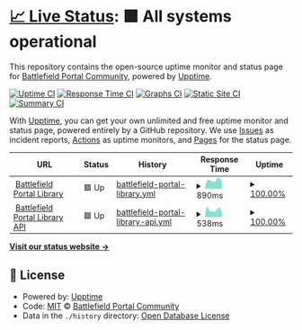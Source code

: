 # [📈 Live Status](https://status.bfportal.gg): <!--live status--> **🟩 All systems operational**

This repository contains the open-source uptime monitor and status page for [Battlefield Portal Community](https://bfportal.gg), powered by [Upptime](https://github.com/upptime/upptime).

[![Uptime CI](https://github.com/battlefield-portal-community/bloodhound/workflows/Uptime%20CI/badge.svg)](https://github.com/battlefield-portal-community/bloodhound/actions?query=workflow%3A%22Uptime+CI%22)
[![Response Time CI](https://github.com/battlefield-portal-community/bloodhound/workflows/Response%20Time%20CI/badge.svg)](https://github.com/battlefield-portal-community/bloodhound/actions?query=workflow%3A%22Response+Time+CI%22)
[![Graphs CI](https://github.com/battlefield-portal-community/bloodhound/workflows/Graphs%20CI/badge.svg)](https://github.com/battlefield-portal-community/bloodhound/actions?query=workflow%3A%22Graphs+CI%22)
[![Static Site CI](https://github.com/battlefield-portal-community/bloodhound/workflows/Static%20Site%20CI/badge.svg)](https://github.com/battlefield-portal-community/bloodhound/actions?query=workflow%3A%22Static+Site+CI%22)
[![Summary CI](https://github.com/battlefield-portal-community/bloodhound/workflows/Summary%20CI/badge.svg)](https://github.com/battlefield-portal-community/bloodhound/actions?query=workflow%3A%22Summary+CI%22)

With [Upptime](https://upptime.js.org), you can get your own unlimited and free uptime monitor and status page, powered entirely by a GitHub repository. We use [Issues](https://github.com/battlefield-portal-community/bloodhound/issues) as incident reports, [Actions](https://github.com/battlefield-portal-community/bloodhound/actions) as uptime monitors, and [Pages](https://status.bfportal.gg) for the status page.

<!--start: status pages-->
<!-- This summary is generated by Upptime (https://github.com/upptime/upptime) -->
<!-- Do not edit this manually, your changes will be overwritten -->
<!-- prettier-ignore -->
| URL | Status | History | Response Time | Uptime |
| --- | ------ | ------- | ------------- | ------ |
| <img alt="" src="https://icons.duckduckgo.com/ip3/bfportal.gg.ico" height="13"> [Battlefield Portal Library](https://bfportal.gg) | 🟩 Up | [battlefield-portal-library.yml](https://github.com/battlefield-portal-community/bloodhound/commits/HEAD/history/battlefield-portal-library.yml) | <details><summary><img alt="Response time graph" src="./graphs/battlefield-portal-library/response-time-week.png" height="20"> 890ms</summary><br><a href="https://status.bfportal.gg/history/battlefield-portal-library"><img alt="Response time 1241" src="https://img.shields.io/endpoint?url=https%3A%2F%2Fraw.githubusercontent.com%2Fbattlefield-portal-community%2Fbloodhound%2FHEAD%2Fapi%2Fbattlefield-portal-library%2Fresponse-time.json"></a><br><a href="https://status.bfportal.gg/history/battlefield-portal-library"><img alt="24-hour response time 770" src="https://img.shields.io/endpoint?url=https%3A%2F%2Fraw.githubusercontent.com%2Fbattlefield-portal-community%2Fbloodhound%2FHEAD%2Fapi%2Fbattlefield-portal-library%2Fresponse-time-day.json"></a><br><a href="https://status.bfportal.gg/history/battlefield-portal-library"><img alt="7-day response time 890" src="https://img.shields.io/endpoint?url=https%3A%2F%2Fraw.githubusercontent.com%2Fbattlefield-portal-community%2Fbloodhound%2FHEAD%2Fapi%2Fbattlefield-portal-library%2Fresponse-time-week.json"></a><br><a href="https://status.bfportal.gg/history/battlefield-portal-library"><img alt="30-day response time 884" src="https://img.shields.io/endpoint?url=https%3A%2F%2Fraw.githubusercontent.com%2Fbattlefield-portal-community%2Fbloodhound%2FHEAD%2Fapi%2Fbattlefield-portal-library%2Fresponse-time-month.json"></a><br><a href="https://status.bfportal.gg/history/battlefield-portal-library"><img alt="1-year response time 1242" src="https://img.shields.io/endpoint?url=https%3A%2F%2Fraw.githubusercontent.com%2Fbattlefield-portal-community%2Fbloodhound%2FHEAD%2Fapi%2Fbattlefield-portal-library%2Fresponse-time-year.json"></a></details> | <details><summary><a href="https://status.bfportal.gg/history/battlefield-portal-library">100.00%</a></summary><a href="https://status.bfportal.gg/history/battlefield-portal-library"><img alt="All-time uptime 99.70%" src="https://img.shields.io/endpoint?url=https%3A%2F%2Fraw.githubusercontent.com%2Fbattlefield-portal-community%2Fbloodhound%2FHEAD%2Fapi%2Fbattlefield-portal-library%2Fuptime.json"></a><br><a href="https://status.bfportal.gg/history/battlefield-portal-library"><img alt="24-hour uptime 100.00%" src="https://img.shields.io/endpoint?url=https%3A%2F%2Fraw.githubusercontent.com%2Fbattlefield-portal-community%2Fbloodhound%2FHEAD%2Fapi%2Fbattlefield-portal-library%2Fuptime-day.json"></a><br><a href="https://status.bfportal.gg/history/battlefield-portal-library"><img alt="7-day uptime 100.00%" src="https://img.shields.io/endpoint?url=https%3A%2F%2Fraw.githubusercontent.com%2Fbattlefield-portal-community%2Fbloodhound%2FHEAD%2Fapi%2Fbattlefield-portal-library%2Fuptime-week.json"></a><br><a href="https://status.bfportal.gg/history/battlefield-portal-library"><img alt="30-day uptime 100.00%" src="https://img.shields.io/endpoint?url=https%3A%2F%2Fraw.githubusercontent.com%2Fbattlefield-portal-community%2Fbloodhound%2FHEAD%2Fapi%2Fbattlefield-portal-library%2Fuptime-month.json"></a><br><a href="https://status.bfportal.gg/history/battlefield-portal-library"><img alt="1-year uptime 100.00%" src="https://img.shields.io/endpoint?url=https%3A%2F%2Fraw.githubusercontent.com%2Fbattlefield-portal-community%2Fbloodhound%2FHEAD%2Fapi%2Fbattlefield-portal-library%2Fuptime-year.json"></a></details>
| <img alt="" src="https://icons.duckduckgo.com/ip3/api.bfportal.gg.ico" height="13"> [Battlefield Portal Library API](https://api.bfportal.gg) | 🟩 Up | [battlefield-portal-library-api.yml](https://github.com/battlefield-portal-community/bloodhound/commits/HEAD/history/battlefield-portal-library-api.yml) | <details><summary><img alt="Response time graph" src="./graphs/battlefield-portal-library-api/response-time-week.png" height="20"> 538ms</summary><br><a href="https://status.bfportal.gg/history/battlefield-portal-library-api"><img alt="Response time 612" src="https://img.shields.io/endpoint?url=https%3A%2F%2Fraw.githubusercontent.com%2Fbattlefield-portal-community%2Fbloodhound%2FHEAD%2Fapi%2Fbattlefield-portal-library-api%2Fresponse-time.json"></a><br><a href="https://status.bfportal.gg/history/battlefield-portal-library-api"><img alt="24-hour response time 478" src="https://img.shields.io/endpoint?url=https%3A%2F%2Fraw.githubusercontent.com%2Fbattlefield-portal-community%2Fbloodhound%2FHEAD%2Fapi%2Fbattlefield-portal-library-api%2Fresponse-time-day.json"></a><br><a href="https://status.bfportal.gg/history/battlefield-portal-library-api"><img alt="7-day response time 538" src="https://img.shields.io/endpoint?url=https%3A%2F%2Fraw.githubusercontent.com%2Fbattlefield-portal-community%2Fbloodhound%2FHEAD%2Fapi%2Fbattlefield-portal-library-api%2Fresponse-time-week.json"></a><br><a href="https://status.bfportal.gg/history/battlefield-portal-library-api"><img alt="30-day response time 627" src="https://img.shields.io/endpoint?url=https%3A%2F%2Fraw.githubusercontent.com%2Fbattlefield-portal-community%2Fbloodhound%2FHEAD%2Fapi%2Fbattlefield-portal-library-api%2Fresponse-time-month.json"></a><br><a href="https://status.bfportal.gg/history/battlefield-portal-library-api"><img alt="1-year response time 622" src="https://img.shields.io/endpoint?url=https%3A%2F%2Fraw.githubusercontent.com%2Fbattlefield-portal-community%2Fbloodhound%2FHEAD%2Fapi%2Fbattlefield-portal-library-api%2Fresponse-time-year.json"></a></details> | <details><summary><a href="https://status.bfportal.gg/history/battlefield-portal-library-api">100.00%</a></summary><a href="https://status.bfportal.gg/history/battlefield-portal-library-api"><img alt="All-time uptime 99.70%" src="https://img.shields.io/endpoint?url=https%3A%2F%2Fraw.githubusercontent.com%2Fbattlefield-portal-community%2Fbloodhound%2FHEAD%2Fapi%2Fbattlefield-portal-library-api%2Fuptime.json"></a><br><a href="https://status.bfportal.gg/history/battlefield-portal-library-api"><img alt="24-hour uptime 100.00%" src="https://img.shields.io/endpoint?url=https%3A%2F%2Fraw.githubusercontent.com%2Fbattlefield-portal-community%2Fbloodhound%2FHEAD%2Fapi%2Fbattlefield-portal-library-api%2Fuptime-day.json"></a><br><a href="https://status.bfportal.gg/history/battlefield-portal-library-api"><img alt="7-day uptime 100.00%" src="https://img.shields.io/endpoint?url=https%3A%2F%2Fraw.githubusercontent.com%2Fbattlefield-portal-community%2Fbloodhound%2FHEAD%2Fapi%2Fbattlefield-portal-library-api%2Fuptime-week.json"></a><br><a href="https://status.bfportal.gg/history/battlefield-portal-library-api"><img alt="30-day uptime 100.00%" src="https://img.shields.io/endpoint?url=https%3A%2F%2Fraw.githubusercontent.com%2Fbattlefield-portal-community%2Fbloodhound%2FHEAD%2Fapi%2Fbattlefield-portal-library-api%2Fuptime-month.json"></a><br><a href="https://status.bfportal.gg/history/battlefield-portal-library-api"><img alt="1-year uptime 100.00%" src="https://img.shields.io/endpoint?url=https%3A%2F%2Fraw.githubusercontent.com%2Fbattlefield-portal-community%2Fbloodhound%2FHEAD%2Fapi%2Fbattlefield-portal-library-api%2Fuptime-year.json"></a></details>

<!--end: status pages-->

[**Visit our status website →**](https://status.bfportal.gg)

## 📄 License

- Powered by: [Upptime](https://github.com/upptime/upptime)
- Code: [MIT](./LICENSE) © [Battlefield Portal Community](https://bfportal.gg)
- Data in the `./history` directory: [Open Database License](https://opendatacommons.org/licenses/odbl/1-0/)
